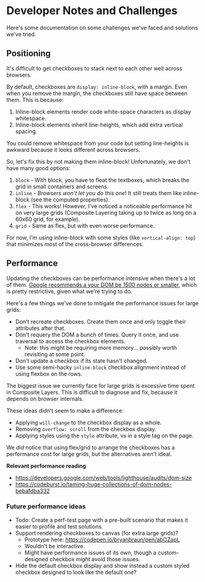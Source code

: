 # Developer Notes and Challenges

Here's some documentation on some challenges we've faced and solutions we've tried.

## Positioning

It's difficult to get checkboxes to stack next to each other well across browsers.

By default, checkboxes are `display: inline-block`, with a margin. Even when you remove the margin, the checkboxes still have space between them. This is because:

1. Inline-block elements render code white-space characters as display whitespace.
2. Inline-block elements inherit line-heights, which add extra vertical spacing.

You could remove whitespace from your code but setting line-heights is awkward because it looks different across browsers.

So, let's fix this by not making them inline-block! Unfortunately, we don't have many good options:

1. `block` - With block, you have to float the textboxes, which breaks the grid in small containers and screens.
2. `inline` - *Browsers won't let you do this one*! It still treats them like inline-block (see the computed properties).
3. `flex` - This works! However, I've noticed a noticeable performance hit on very large grids (Composite Layering taking up to twice as long on a 60x60 grid, for example).
4. `grid` - Same as flex, but with even worse performance.

For now, I'm using inline-block with some styles (like `vertical-align: top`) that minimizes most of the cross-browser differences.

## Performance

Updating the checkboxes can be performance intensive when there's a lot of them. [Google recommends a your DOM be 1500 nodes or smaller](https://web.dev/dom-size/), which is pretty restrictive, given what we're trying to do.

Here's a few things we've done to mitigate the performance issues for large grids:

- Don't recreate checkboxes. Create them once and only toggle their attributes after that.
- Don't requery the DOM a bunch of times. Query it once, and use traversal to access the checkbox elements.
  - Note: this might be requiring more memory... possibly worth revisiting at some point.
- Don't update a checkbox if its state hasn't changed.
- Use some semi-hacky `inline-block` checkbox alignment instead of using flexbox on the rows.

The biggest issue we currently face for large grids is excessive time spent in Composite Layers. This is difficult to diagnose and fix, because it depends on browser internals.

These ideas didn't seem to make a difference:

- Applying `will-change` to the checkbox display as a whole.
- Removing `overflow: scroll` from the checkbox display.
- Applying styles using the `style` attribute, vs in a style tag on the page.

We *did* notice that using flex/grid to arrange the checkboxes has a performance cost for large grids, but the alternatives aren't ideal.

**Relevant performance reading**

- https://developers.google.com/web/tools/lighthouse/audits/dom-size
- https://codeburst.io/taming-huge-collections-of-dom-nodes-bebafdba332

### Future performance ideas

- Todo: Create a perf-test page with a pre-built scenario that makes it easier to profile and test solutions.
- Support rendering checkboxes to canvas (for extra large grids)?
  - Prototype here: https://codepen.io/bryanbraun/pen/abOZapL
  - Wouldn't be interactive.
  - Might have performance issues of its own, though a custom-designed checkbox *might* avoid those issues.
- Hide the default checkbox display and show instead a custom styled checkbox designed to look like the default one?
